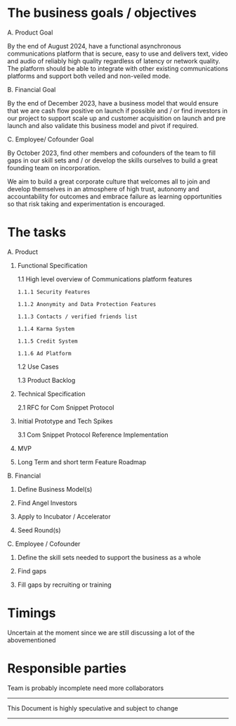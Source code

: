 # The business goals / objectives

A.	Product Goal

By the end of August 2024, have a functional asynchronous communications platform that is secure, easy to use and delivers text, video and audio of reliably high quality regardless of latency or network quality. The platform should be able to integrate with other existing communications platforms and support both veiled and non-veiled mode.

B.	Financial Goal

By the end of December 2023, have a business model that would ensure that we are cash flow positive on launch if possible and / or  find investors in our project to support scale up and customer acquisition on launch and pre launch and also validate this business model and pivot if required.

C.	Employee/ Cofounder Goal

By October 2023, find other members and cofounders of the team to fill gaps in our skill sets and / or develop the skills ourselves to build a great founding team on incorporation.

We aim to build a great corporate culture that welcomes all to join and develop themselves in an atmosphere of high trust, autonomy and accountability for outcomes and embrace failure as learning opportunities so that risk taking and experimentation is encouraged.

# The tasks

A. Product 

  1. Functional Specification
     
     1.1 High level overview of Communications platform features

         1.1.1 Security Features

         1.1.2 Anonymity and Data Protection Features

         1.1.3 Contacts / verified friends list

         1.1.4 Karma System

         1.1.5 Credit System

         1.1.6 Ad Platform
     
     1.2 Use Cases
     
     1.3 Product Backlog
  
  3. Technical Specification
     
     2.1 RFC for Com Snippet Protocol
     
  4. Initial Prototype and Tech Spikes
     
     3.1 Com Snippet Protocol Reference Implementation
     
  5. MVP
     
  6. Long Term and short term Feature Roadmap
     
B. Financial

  1. Define Business Model(s)
     
  2. Find Angel Investors
  
  3. Apply to Incubator / Accelerator
  
  4. Seed Round(s)

C. Employee / Cofounder

  1. Define the skill sets needed to support the business as a whole

  2. Find gaps

  3. Fill gaps by recruiting or training  

# Timings

Uncertain at the moment since we are still discussing a lot of the abovementioned

# Responsible parties

Team is probably incomplete need more collaborators

_________________________________________________________
This Document is highly speculative and subject to change
_________________________________________________________
